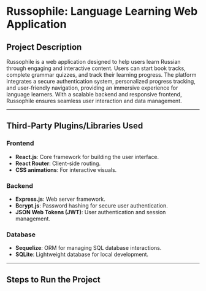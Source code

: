 # Russophile: Language Learning Web Application

## Project Description

Russophile is a web application designed to help users learn Russian through engaging and interactive content. Users can start book tracks, complete grammar quizzes, and track their learning progress. The platform integrates a secure authentication system, personalized progress tracking, and user-friendly navigation, providing an immersive experience for language learners. With a scalable backend and responsive frontend, Russophile ensures seamless user interaction and data management.

---

## Third-Party Plugins/Libraries Used

### Frontend
- **React.js**: Core framework for building the user interface.
- **React Router**: Client-side routing.
- **CSS animations**: For interactive visuals.

### Backend
- **Express.js**: Web server framework.
- **Bcrypt.js**: Password hashing for secure user authentication.
- **JSON Web Tokens (JWT)**: User authentication and session management.

### Database
- **Sequelize**: ORM for managing SQL database interactions.
- **SQLite**: Lightweight database for local development.

---

## Steps to Run the Project


